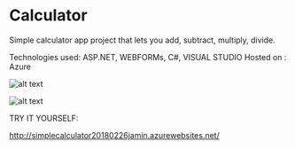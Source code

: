 # Calculator

Simple calculator app project that lets you add, subtract, multiply, divide. 

Technologies used: ASP.NET, WEBFORMs, C#, VISUAL STUDIO
Hosted on : Azure

![alt text](https://user-images.githubusercontent.com/14047551/36583433-8e39c136-182a-11e8-9f65-8f0bb58b8b77.JPG "Calculator")





![alt text](https://user-images.githubusercontent.com/14047551/36583443-a11953e8-182a-11e8-8b0b-98c8b5849d06.JPG "Calculator2")




TRY IT YOURSELF:

http://simplecalculator20180226jamin.azurewebsites.net/
